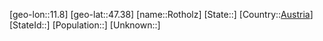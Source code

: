 ﻿---
location: [47.38,11.8]
type: City
tags:
- geo/City


SpocWebEntityId: 33793
isDeleted: false
confidential: public

---
[geo-lon::11.8]
[geo-lat::47.38]
[name::Rotholz]
[State::]
[Country::[Austria](geo/Continent/Europe/Austria.md)]
[StateId::]
[Population::]
[Unknown::]

